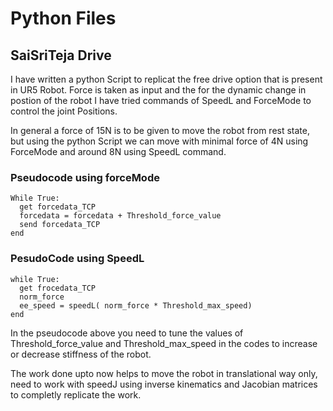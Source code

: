 # Python Files

## SaiSriTeja Drive

I have written a python Script to replicat the free drive option that is present in UR5 Robot.
Force is taken as input and the for the dynamic change in postion of the robot I have tried commands of SpeedL and ForceMode to control the joint Positions.

In general a force of 15N is to be given to move the robot from rest state, but using the python Script we can move with minimal force of 4N using ForceMode and around 8N using SpeedL command.

### Pseudocode using forceMode
```
While True:
  get forcedata_TCP
  forcedata = forcedata + Threshold_force_value
  send forcedata_TCP
end
```

### PesudoCode using SpeedL
```
while True:
  get frocedata_TCP
  norm_force
  ee_speed = speedL( norm_force * Threshold_max_speed)
end
```

In the pseudocode above you need to tune the values of Threshold_force_value and Threshold_max_speed in the codes to increase or decrease stiffness of the robot.

The work done upto now helps to move the robot in translational way only, need to work with speedJ using inverse kinematics and Jacobian matrices to completly replicate the work.




